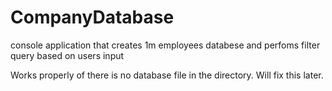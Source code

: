 # CompanyDatabase
console application that creates 1m employees databese and perfoms filter query based on users input

Works properly of there is no database file in the directory. Will fix this later. 
